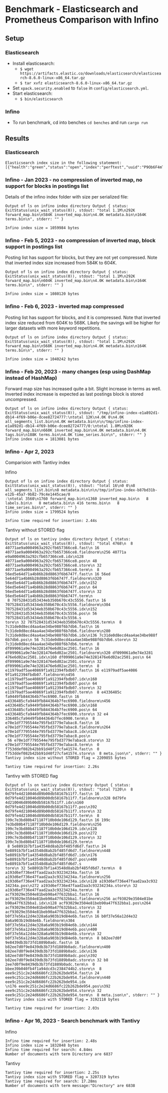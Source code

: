 # Benchmark - Elasticsearch and Prometheus Comparison with Infino

## Setup

### Elasticsearch
* Install elasticsearch:
  * `$ wget https://artifacts.elastic.co/downloads/elasticsearch/elasticsearch-8.6.0-linux-x86_64.tar.gz`
  * `$ tar xvfz elasticsearch-8.6.0-linux-x86_64.tar.gz`
* Set `xpack.security.enabled` to `false` in `config/elasticsearch.yml`.
* Start elasticsearch:
  * `$ bin/elasticsearch`

### Infino
* To run benchmark, cd into benches `cd benches` and run `cargo run`

## Results

### Elasticsearch

```
Elasticsearch index size in the following statement: [{"health":"green","status":"open","index":"perftest","uuid":"P9Ob6F4mTX6S3B6Osycs4g","pri":"1","rep":"0","docs.count":"56482","docs.deleted":"0","store.size":"3.1mb","pri.store.size":"3.1mb"}]
```

### Infino - Jan 2023 - no compression of inverted map, no support for blocks in postings list
Details of the infino index folder with size per serialized file:
```
Output of ls on infino index directory Output { status: ExitStatus(unix_wait_status(0)), stdout: "total 1.1M\n292K forward_map.bin\n584K inverted_map.bin\n4.0K metadata.bin\n164K terms.bin\n", stderr: "" }

Infino index size = 1059984 bytes
```

### Infino - Feb 5, 2023 - no compression of inverted map, block support in postings list
Posting list has support for blocks, but they are not yet compressed. Note that inverted index size increased from 584K to 604K.
```
Output of ls on infino index directory Output { status: ExitStatus(unix_wait_status(0)), stdout: "total 1.1M\n292K forward_map.bin\n604K inverted_map.bin\n4.0K metadata.bin\n164K terms.bin\n", stderr: "" }

Infino index size = 1080120 bytes
```

### Infino - Feb 6, 2023 - inverted map compressed
Posting list has support for blocks, and it is compressed. Note that inverted index size reduced from 604K to 568K. Likely the savings
will be higher for larger datasets with more keyword repetitions.
```
Output of ls on infino index directory Output { status: ExitStatus(unix_wait_status(0)), stdout: "total 1.1M\n292K forward_map.bin\n568K inverted_map.bin\n4.0K metadata.bin\n164K terms.bin\n", stderr: "" }

Infino index size = 1040242 bytes
```

### Infino - Feb 20, 2023 - many changes (esp using DashMap instead of HashMap)
Forward map size has increased quite a bit. Slight increase in terms as well. Inverted index increase is expected as last postings block is stored uncompressed.
```
Output of ls on infino index directory Output { status: ExitStatus(unix_wait_status(0)), stdout: "/tmp/infino-index-e1a892d1-db14-4f69-b06e-dcee82724777:\ntotal 12K\n4.0K 0\n4.0K all_segments_list.bin\n4.0K metadata.bin\n\n/tmp/infino-index-e1a892d1-db14-4f69-b06e-dcee82724777/0:\ntotal 1.8M\n928K forward_map.bin\n660K inverted_map.bin\n4.0K metadata.bin\n4.0K tags.bin\n188K terms.bin\n4.0K time_series.bin\n", stderr: "" }
Infino index size = 1813081 bytes
```

### Infino - Apr 2, 2023
Comparision with Tantivy index


Infino
```
Output of ls on infino index directory Output { status: ExitStatus(unix_wait_status(0)), stdout: "total 16\n0 0\n8 all_segments_list.bin\n8 metadata.bin\n\n/tmp/infino-index-b87bd31b-e12b-45a7-9b82-79c4e1445cae/0
:\ntotal 3560\n1760 forward_map.bin\n1360 inverted_map.bin\n   8 labels.bin\n   8 metadata.bin\n 416 terms.bin\n   8 time_series.bin\n", stderr: "" }
Infino index size = 1799524 bytes

Infino time required for insertion: 2.44s
```

Tantivy without STORED flag
```
Output of ls on tantivy index directory Output { status: ExitStatus(unix_wait_status(0)), stdout: "total 4768\n  8 40771ae9a0004963a292cfb657366ce8.fast\n 16 40771ae9a0004963a292cfb657366ce8.fieldnorm\n256 40771a
e9a0004963a292cfb657366ce8.idx\n128 40771ae9a0004963a292cfb657366ce8.pos\n 48 40771ae9a0004963a292cfb657366ce8.store\n 32 40771ae9a0004963a292cfb657366ce8.term\n  8 56ed5e64d71a4b86b28d8863f6b6747f.fast\n 16 56ed
5e64d71a4b86b28d8863f6b6747f.fieldnorm\n320 56ed5e64d71a4b86b28d8863f6b6747f.idx\n152 56ed5e64d71a4b86b28d8863f6b6747f.pos\n 64 56ed5e64d71a4b86b28d8863f6b6747f.store\n 32 56ed5e64d71a4b86b28d8863f6b6747f.term\n
 8 707528431d53434eb350b670c43c5556.fast\n 16 707528431d53434eb350b670c43c5556.fieldnorm\n304 707528431d53434eb350b670c43c5556.idx\n152 707528431d53434eb350b670c43c5556.pos\n 56 707528431d53434eb350b670c43c5556.s
tore\n 32 707528431d53434eb350b670c43c5556.term\n  8 7c31de0d8ecd4aa4ae34be988f6b7db6.fast\n 16 7c31de0d8ecd4aa4ae34be988f6b7db6.fieldnorm\n280 7c31de0d8ecd4aa4ae34be988f6b7db6.idx\n136 7c31de0d8ecd4aa4ae34be988f
6b7db6.pos\n 56 7c31de0d8ecd4aa4ae34be988f6b7db6.store\n 32 7c31de0d8ecd4aa4ae34be988f6b7db6.term\n  8 df099061a9e74e3281476e6d02ac2501.fast\n 16 df099061a9e74e3281476e6d02ac2501.fieldnorm\n320 df099061a9e74e3281
476e6d02ac2501.idx\n160 df099061a9e74e3281476e6d02ac2501.pos\n 64 df099061a9e74e3281476e6d02ac2501.store\n 32 df099061a9e74e3281476e6d02ac2501.term\n  8 e11979adf5ae40869f1a912394fbdb07.fast\n 16 e11979adf5ae4086
9f1a912394fbdb07.fieldnorm\n456 e11979adf5ae40869f1a912394fbdb07.idx\n160 e11979adf5ae40869f1a912394fbdb07.pos\n 64 e11979adf5ae40869f1a912394fbdb07.store\n 32 e11979adf5ae40869f1a912394fbdb07.term\n  8 e4336485c
fa9449fb844364b7fec6900.fast\n 16 e4336485cfa9449fb844364b7fec6900.fieldnorm\n456 e4336485cfa9449fb844364b7fec6900.idx\n168 e4336485cfa9449fb844364b7fec6900.pos\n 64 e4336485cfa9449fb844364b7fec6900.store\n 32 e4
336485cfa9449fb844364b7fec6900.term\n  8 e70e1df7795544e795fbd3779e7abac8.fast\n 16 e70e1df7795544e795fbd3779e7abac8.fieldnorm\n264 e70e1df7795544e795fbd3779e7abac8.idx\n128 e70e1df7795544e795fbd3779e7abac8.pos\n
 56 e70e1df7795544e795fbd3779e7abac8.store\n 32 e70e1df7795544e795fbd3779e7abac8.term\n  0 f753ddef082b42bb91d40f27cfa41574.fast\n  0 f753ddef082b42bb91d40f27cfa41574.store\n  8 meta.json\n", stderr: "" }
Tantivy index size without STORED flag = 2209855 bytes

Tantivy time required for insertion: 2.26s
```

Tantivy with STORED flag
```
Output of ls on tantivy index directory Output { status: ExitStatus(unix_wait_status(0)), stdout: "total 7120\n  8 0d79fe4d210046d89b00db58167b11f7.fast\n 16 0d79fe4d210046d89b00db58167b11f7.fieldnorm\n328 0d79fe
4d210046d89b00db58167b11f7.idx\n160 0d79fe4d210046d89b00db58167b11f7.pos\n392 0d79fe4d210046d89b00db58167b11f7.store\n 32 0d79fe4d210046d89b00db58167b11f7.term\n  8 199c7e3bd80b471187f10b0de106d129.fast\n 16 199c
7e3bd80b471187f10b0de106d129.fieldnorm\n256 199c7e3bd80b471187f10b0de106d129.idx\n128 199c7e3bd80b471187f10b0de106d129.pos\n272 199c7e3bd80b471187f10b0de106d129.store\n 32 199c7e3bd80b471187f10b0de106d129.term\n
 8 5e8891b7bf1a43548d8ab2bf485fd6d7.fast\n 24 5e8891b7bf1a43548d8ab2bf485fd6d7.fieldnorm\n448 5e8891b7bf1a43548d8ab2bf485fd6d7.idx\n176 5e8891b7bf1a43548d8ab2bf485fd6d7.pos\n400 5e8891b7bf1a43548d8ab2bf485fd6d7.s
tore\n 32 5e8891b7bf1a43548d8ab2bf485fd6d7.term\n  8 a193d6ef736e47faad2aa3c93234234a.fast\n 16 a193d6ef736e47faad2aa3c93234234a.fieldnorm\n256 a193d6ef736e47faad2aa3c93234234a.idx\n128 a193d6ef736e47faad2aa3c932
34234a.pos\n272 a193d6ef736e47faad2aa3c93234234a.store\n 32 a193d6ef736e47faad2aa3c93234234a.term\n  8 acf93029e3504e81beb90a47f632bba1.fast\n 16 acf93029e3504e81beb90a47f632bba1.fieldnorm\n256 acf93029e3504e81be
b90a47f632bba1.idx\n128 acf93029e3504e81beb90a47f632bba1.pos\n264 acf93029e3504e81beb90a47f632bba1.store\n 32 acf93029e3504e81beb90a47f632bba1.term\n  8 b0f37e56a12d4e328a6a903b19d84e6b.fast\n 16 b0f37e56a12d4e32
8a6a903b19d84e6b.fieldnorm\n304 b0f37e56a12d4e328a6a903b19d84e6b.idx\n144 b0f37e56a12d4e328a6a903b19d84e6b.pos\n400 b0f37e56a12d4e328a6a903b19d84e6b.store\n 32 b0f37e56a12d4e328a6a903b19d84e6b.term\n  8 b82ee7d0f
9e8439db3b73fd1889b0adc.fast\n 16 b82ee7d0f9e8439db3b73fd1889b0adc.fieldnorm\n400 b82ee7d0f9e8439db3b73fd1889b0adc.idx\n136 b82ee7d0f9e8439db3b73fd1889b0adc.pos\n392 b82ee7d0f9e8439db3b73fd1889b0adc.store\n 32 b8
2ee7d0f9e8439db3b73fd1889b0adc.term\n  0 bbee39b040fb4f1a94dcd3c2384744b2.store\n  8 eee9c251c2e24d6686fc22b262bde954.fast\n 24 eee9c251c2e24d6686fc22b262bde954.fieldnorm\n440 eee9c251c2e24d6686fc22b262bde954.idx
\n176 eee9c251c2e24d6686fc22b262bde954.pos\n392 eee9c251c2e24d6686fc22b262bde954.store\n 32 eee9c251c2e24d6686fc22b262bde954.term\n  8 meta.json\n", stderr: "" }
Tantivy index size with STORED flag = 3192118 bytes

Tantivy time required for insertion: 2.03s
```

### Infino - Apr 16, 2023 - Search benchmark with Tantivy


Infino
```
Infino time required for insertion: 2.48s
Infino index size = 1832848 bytes
Infino time required for search: 4.84ms
Number of documents with term Directory are 6837
```

Tantivy
```
Tantivy time required for insertion: 2.25s
Tantivy index size with STORED flag = 3207319 bytes
Tantivy time required for search: 17.28ms
Number of documents with term message:"Directory" are 6838
```
